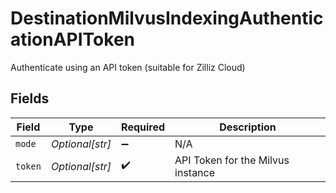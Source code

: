 # DestinationMilvusIndexingAuthenticationAPIToken

Authenticate using an API token (suitable for Zilliz Cloud)


## Fields

| Field                             | Type                              | Required                          | Description                       |
| --------------------------------- | --------------------------------- | --------------------------------- | --------------------------------- |
| `mode`                            | *Optional[str]*                   | :heavy_minus_sign:                | N/A                               |
| `token`                           | *Optional[str]*                   | :heavy_check_mark:                | API Token for the Milvus instance |